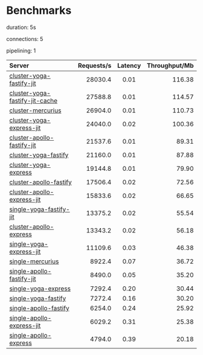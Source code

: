 # Benchmarks

duration: 5s

connections: 5

pipelining: 1


| Server                                                                                                                                        | Requests/s | Latency | Throughput/Mb |
| :--                                                                                                                                           | --:        | :-:     | --:           |
| [cluster-yoga-fastify-jit](https://github.com/TheEdoRan/node-graphql-benchmarks/tree/main/benchmarks/cluster-yoga-fastify-jit.js)             | 28030.4    | 0.01    | 116.38        |
| [cluster-yoga-fastify-jit-cache](https://github.com/TheEdoRan/node-graphql-benchmarks/tree/main/benchmarks/cluster-yoga-fastify-jit-cache.js) | 27588.8    | 0.01    | 114.57        |
| [cluster-mercurius](https://github.com/TheEdoRan/node-graphql-benchmarks/tree/main/benchmarks/cluster-mercurius.js)                           | 26904.0    | 0.01    | 110.73        |
| [cluster-yoga-express-jit](https://github.com/TheEdoRan/node-graphql-benchmarks/tree/main/benchmarks/cluster-yoga-express-jit.js)             | 24040.0    | 0.02    | 100.36        |
| [cluster-apollo-fastify-jit](https://github.com/TheEdoRan/node-graphql-benchmarks/tree/main/benchmarks/cluster-apollo-fastify-jit.js)         | 21537.6    | 0.01    | 89.31         |
| [cluster-yoga-fastify](https://github.com/TheEdoRan/node-graphql-benchmarks/tree/main/benchmarks/cluster-yoga-fastify.js)                     | 21160.0    | 0.01    | 87.88         |
| [cluster-yoga-express](https://github.com/TheEdoRan/node-graphql-benchmarks/tree/main/benchmarks/cluster-yoga-express.js)                     | 19144.8    | 0.01    | 79.90         |
| [cluster-apollo-fastify](https://github.com/TheEdoRan/node-graphql-benchmarks/tree/main/benchmarks/cluster-apollo-fastify.js)                 | 17506.4    | 0.02    | 72.56         |
| [cluster-apollo-express-jit](https://github.com/TheEdoRan/node-graphql-benchmarks/tree/main/benchmarks/cluster-apollo-express-jit.js)         | 15833.6    | 0.02    | 66.65         |
| [single-yoga-fastify-jit](https://github.com/TheEdoRan/node-graphql-benchmarks/tree/main/benchmarks/single-yoga-fastify-jit.js)               | 13375.2    | 0.02    | 55.54         |
| [cluster-apollo-express](https://github.com/TheEdoRan/node-graphql-benchmarks/tree/main/benchmarks/cluster-apollo-express.js)                 | 13343.2    | 0.02    | 56.18         |
| [single-yoga-express-jit](https://github.com/TheEdoRan/node-graphql-benchmarks/tree/main/benchmarks/single-yoga-express-jit.js)               | 11109.6    | 0.03    | 46.38         |
| [single-mercurius](https://github.com/TheEdoRan/node-graphql-benchmarks/tree/main/benchmarks/single-mercurius.js)                             | 8922.4     | 0.07    | 36.72         |
| [single-apollo-fastify-jit](https://github.com/TheEdoRan/node-graphql-benchmarks/tree/main/benchmarks/single-apollo-fastify-jit.js)           | 8490.0     | 0.05    | 35.20         |
| [single-yoga-express](https://github.com/TheEdoRan/node-graphql-benchmarks/tree/main/benchmarks/single-yoga-express.js)                       | 7292.4     | 0.20    | 30.44         |
| [single-yoga-fastify](https://github.com/TheEdoRan/node-graphql-benchmarks/tree/main/benchmarks/single-yoga-fastify.js)                       | 7272.4     | 0.16    | 30.20         |
| [single-apollo-fastify](https://github.com/TheEdoRan/node-graphql-benchmarks/tree/main/benchmarks/single-apollo-fastify.js)                   | 6254.0     | 0.24    | 25.92         |
| [single-apollo-express-jit](https://github.com/TheEdoRan/node-graphql-benchmarks/tree/main/benchmarks/single-apollo-express-jit.js)           | 6029.2     | 0.31    | 25.38         |
| [single-apollo-express](https://github.com/TheEdoRan/node-graphql-benchmarks/tree/main/benchmarks/single-apollo-express.js)                   | 4794.0     | 0.39    | 20.18         |
